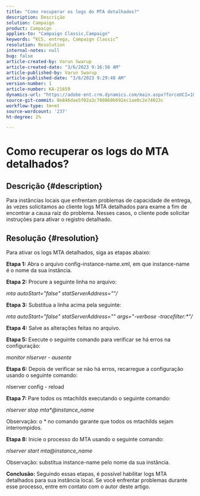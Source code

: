 ```yaml
---
title: "Como recuperar os logs do MTA detalhados?"
description: Descrição
solution: Campaign
product: Campaign
applies-to: "Campaign Classic,Campaign"
keywords: “KCS, entrega, Campaign Classic”
resolution: Resolution
internal-notes: null
bug: false
article-created-by: Varun Swarup
article-created-date: "3/6/2023 9:16:56 AM"
article-published-by: Varun Swarup
article-published-date: "3/6/2023 9:29:48 AM"
version-number: 1
article-number: KA-21659
dynamics-url: "https://adobe-ent.crm.dynamics.com/main.aspx?forceUCI=1&pagetype=entityrecord&etn=knowledgearticle&id=41c4aca0-ffbb-ed11-83ff-6045bd006149"
source-git-commit: 0e846dae5f02a3c780860b692ec1ae0c2e74023c
workflow-type: tm+mt
source-wordcount: '237'
ht-degree: 2%

---
```


# Como recuperar os logs do MTA detalhados?

## Descrição {#description}

Para instâncias locais que enfrentam problemas de capacidade de entrega, às vezes solicitamos ao cliente logs MTA detalhados para exame a fim de encontrar a causa raiz do problema. Nesses casos, o cliente pode solicitar instruções para ativar o registro detalhado.

## Resolução {#resolution}


Para ativar os logs MTA detalhados, siga as etapas abaixo:

<b>Etapa 1:</b>
Abra o arquivo config-instance-name.xml, em que instance-name é o nome da sua instância.

<b>Etapa 2:</b>
Procure a seguinte linha no arquivo:

*mta autoStart=&quot;false&quot; statServerAddress=&quot;&quot;/*

<b>Etapa 3:</b>
Substitua a linha acima pela seguinte:

*mta autoStart=&quot;false&quot; statServerAddress=&quot;&quot; args=&quot;-verbose -tracefilter:\*&quot;/*

<b>Etapa 4:</b>
Salve as alterações feitas no arquivo.

<b>Etapa 5:</b>
Execute o seguinte comando para verificar se há erros na configuração:

*monitor nlserver - ausente*

<b>Etapa 6:</b>
Depois de verificar se não há erros, recarregue a configuração usando o seguinte comando:

nlserver config - reload

<b>Etapa 7:</b>
Pare todos os mtachilds executando o seguinte comando:

*nlserver stop mta\*@instance_name*

Observação: o \* no comando garante que todos os mtachilds sejam interrompidos.

<b>Etapa 8:</b>
Inicie o processo do MTA usando o seguinte comando:

*nlserver start mta@instance_name*

Observação: substitua instance-name pelo nome da sua instância.

<b>Conclusão:</b>
Seguindo essas etapas, é possível habilitar logs MTA detalhados para sua instância local. Se você enfrentar problemas durante esse processo, entre em contato com o autor deste artigo.
